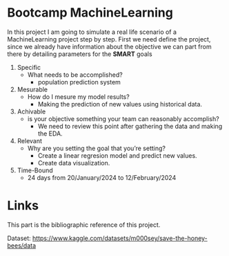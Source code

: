 # Bootcamp MachineLearning
In this project I am going to simulate a real life scenario of a MachineLearning project step by step.
First we need define the project, since we already have information about the objective we can part from there by detailing parameters for the **SMART** goals

1. Specific
    - What needs to be accomplished?
        - population prediction system 
2. Mesurable
    - How do I mesure my model results?
        - Making the prediction of new values using historical data.
3. Achivable
    - is your objective something your team can reasonably accomplish?
        - We need to review this point after gathering the data and making the EDA.
4. Relevant
    - Why are you setting the goal that you’re setting?
        - Create a linear regresion model and predict new values.
        - Create data visualization.
5. Time-Bound
    - 24 days from 20/January/2024 to 12/February/2024


# Links
This part is the bibliographic reference of this project.

Dataset:
    https://www.kaggle.com/datasets/m000sey/save-the-honey-bees/data


